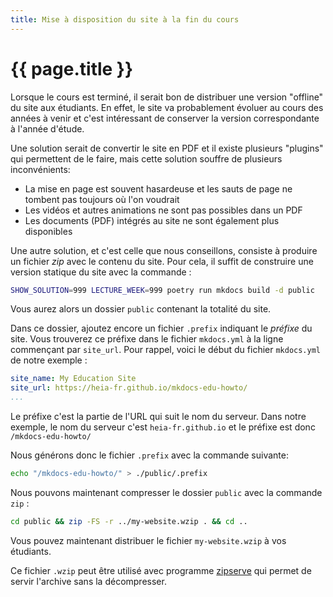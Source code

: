 ```yaml
---
title: Mise à disposition du site à la fin du cours
---
```


# {{ page.title }}

Lorsque le cours est terminé, il serait bon de distribuer une version
"offline" du site aux étudiants. En effet, le site va probablement
évoluer au cours des années à venir et c'est intéressant de conserver
la version correspondante à l'année d'étude.

Une solution serait de convertir le site en PDF et il existe plusieurs
"plugins" qui permettent de le faire, mais cette solution souffre de plusieurs
inconvénients:

- La mise en page est souvent hasardeuse et les sauts de page ne tombent pas toujours où l'on voudrait
- Les vidéos et autres animations ne sont pas possibles dans un PDF
- Les documents (PDF) intégrés au site ne sont également plus disponibles

Une autre solution, et c'est celle que nous conseillons, consiste à produire un fichier _zip_
avec le contenu du site. Pour cela, il suffit de construire une version statique du site
avec la commande :

```bash
SHOW_SOLUTION=999 LECTURE_WEEK=999 poetry run mkdocs build -d public
```

Vous aurez alors un dossier `public` contenant la totalité du site.

Dans ce dossier, ajoutez encore un fichier `.prefix` indiquant le _préfixe_ du site. Vous trouverez ce préfixe
dans le fichier `mkdocs.yml` à la ligne commençant par `site_url`. Pour rappel, voici le début
du fichier `mkdocs.yml` de notre exemple :

```yaml title="mkdocs.yml" hl_lines="2"
site_name: My Education Site
site_url: https://heia-fr.github.io/mkdocs-edu-howto/
...
```

Le préfixe c'est la partie de l'URL qui suit le nom du serveur. Dans notre exemple,
le nom du serveur c'est `heia-fr.github.io` et le préfixe est donc `/mkdocs-edu-howto/`

Nous générons donc le fichier `.prefix` avec la commande suivante:

```bash
echo "/mkdocs-edu-howto/" > ./public/.prefix
```

Nous pouvons maintenant compresser le dossier `public` avec la commande `zip` :

```bash
cd public && zip -FS -r ../my-website.wzip . && cd ..
```

Vous pouvez maintenant distribuer le fichier `my-website.wzip` à vos étudiants.

Ce fichier `.wzip` peut être utilisé avec programme [zipserve](https://github.com/supcik/zipserve/releases)
qui permet de servir l'archive sans la décompresser.